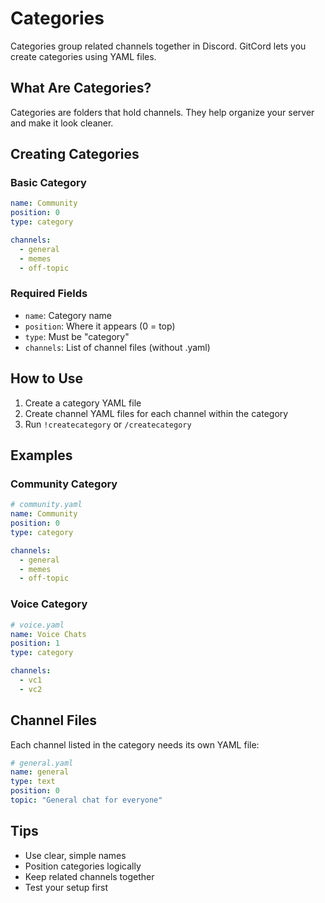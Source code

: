 # Categories

Categories group related channels together in Discord. GitCord lets you create categories using YAML files.

## What Are Categories?

Categories are folders that hold channels. They help organize your server and make it look cleaner.

## Creating Categories

### Basic Category
```yaml
name: Community
position: 0
type: category

channels:
  - general
  - memes
  - off-topic
```

### Required Fields
- `name`: Category name
- `position`: Where it appears (0 = top)
- `type`: Must be "category"
- `channels`: List of channel files (without .yaml)

## How to Use

1. Create a category YAML file
2. Create channel YAML files for each channel within the category
3. Run `!createcategory` or `/createcategory`

## Examples

### Community Category
```yaml
# community.yaml
name: Community
position: 0
type: category

channels:
  - general
  - memes
  - off-topic
```

### Voice Category
```yaml
# voice.yaml
name: Voice Chats
position: 1
type: category

channels:
  - vc1
  - vc2
```

## Channel Files

Each channel listed in the category needs its own YAML file:

```yaml
# general.yaml
name: general
type: text
position: 0
topic: "General chat for everyone"
```

## Tips

- Use clear, simple names
- Position categories logically
- Keep related channels together
- Test your setup first
